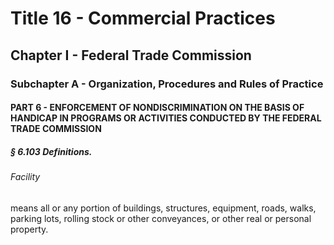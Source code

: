 
# Title 16 - Commercial Practices
## Chapter I - Federal Trade Commission
### Subchapter A - Organization, Procedures and Rules of Practice
#### PART 6 - ENFORCEMENT OF NONDISCRIMINATION ON THE BASIS OF HANDICAP IN PROGRAMS OR ACTIVITIES CONDUCTED BY THE FEDERAL TRADE COMMISSION
##### § 6.103 Definitions.
###### Facility

means all or any portion of buildings, structures, equipment, roads, walks, parking lots, rolling stock or other conveyances, or other real or personal property.

